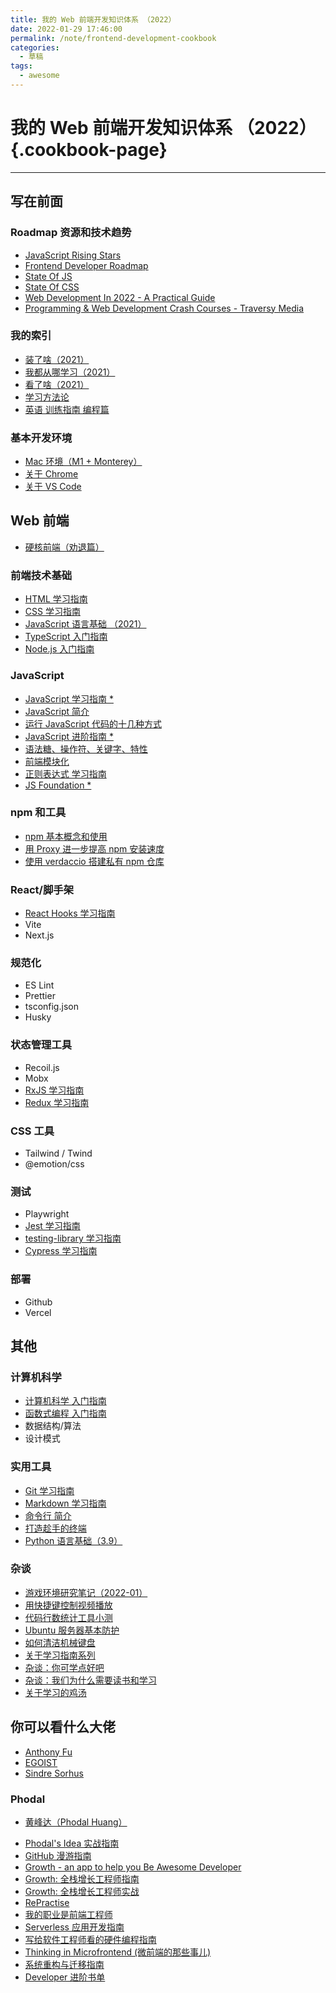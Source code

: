 ```yaml
---
title: 我的 Web 前端开发知识体系 （2022）
date: 2022-01-29 17:46:00
permalink: /note/frontend-development-cookbook
categories:
  - 草稿
tags:
  - awesome
---
```


# 我的 Web 前端开发知识体系 （2022） {.cookbook-page}

---

## 写在前面

### Roadmap 资源和技术趋势

- [JavaScript Rising Stars](https://risingstars.js.org/)
- [Frontend Developer Roadmap](https://roadmap.sh/frontend)
- [State Of JS](https://stateofjs.com/)
- [State Of CSS](https://stateofcss.com/)
- [Web Development In 2022 - A Practical Guide](https://www.youtube.com/watch?v=EqzUcMzfV1w)
- [Programming & Web Development Crash Courses - Traversy Media](https://www.youtube.com/playlist?list=PLillGF-RfqbYeckUaD1z6nviTp31GLTH8)

### 我的索引

- [装了啥（2021）](/workspace/awesome-tools)
- [我都从哪学习（2021）](/study/where-do-i-learn-from)
- [看了啥（2021）](/study/my-reading-list/)
- [学习方法论](/study/crash-course-study-skills)
- [英语 训练指南 编程篇](/study/using-english)

### 基本开发环境

- [Mac 环境（M1 + Monterey）](/workspace/mac)
- [关于 Chrome](/workspace/chrome)
- [关于 VS Code](/workspace/vscode)

## Web 前端

- [硬核前端（劝退篇）](/frontend/frontend-hardcore-overview)

### 前端技术基础

- [HTML 学习指南](/frontend/html)
- [CSS 学习指南](/frontend/css)
- [JavaScript 语言基础 （2021）](/cs/javascript-language-basic)
- [TypeScript 入门指南](/cs/typescript-language-basic)
- [Node.js 入门指南](/frontend/nodejs-basic)

### JavaScript

- [JavaScript 学习指南 \*](/frontend/javascript-foundation)
- [JavaScript 简介](/frontend/introduction-to-javascript)
- [运行 JavaScript 代码的十几种方式](/frontend/how-to-run-javascript-code)
- [JavaScript 进阶指南 \*](/frontend/javascript-advanced)
- [语法糖、操作符、关键字、特性](/frontend/syntactic-sugar-in-javascript)
- [前端模块化](/frontend/javascript-modules)
- [正则表达式 学习指南](/frontend/javascript-regular-expression)
- [JS Foundation \*](/frontend/javascript-foundation-legacy-version)

### npm 和工具

- [npm 基本概念和使用](/frontend/introduction-to-npm)
- [用 Proxy 进一步提高 npm 安装速度](/frontend/speeding-up-npm-install)
- [使用 verdaccio 搭建私有 npm 仓库](/frontend/set-up-a-private-npm-registry-using-verdaccio)

<!-- - nrm
- pnpm
- tsno
- nr -->

### React/脚手架

- [React Hooks 学习指南](/frontend/react-hooks)
- Vite
- Next.js

### 规范化

- ES Lint
- Prettier
- tsconfig.json
- Husky

### 状态管理工具

- Recoil.js
- Mobx
- [RxJS 学习指南](/frontend/rxjs)
- [Redux 学习指南](/frontend/redux)

### CSS 工具

- Tailwind / Twind
- @emotion/css

### 测试

- Playwright
- [Jest 学习指南](/frontend/jest)
- [testing-library 学习指南](/frontend/testing-library)
- [Cypress 学习指南](/frontend/cypress)

### 部署

- Github
- Vercel

## 其他

### 计算机科学

- [计算机科学 入门指南](/cs/crash-course-computer-science)
- [函数式编程 入门指南](/cs/introduction-to-functional-programming)
- 数据结构/算法
- 设计模式

### 实用工具

- [Git 学习指南](/cs/git)
- [Markdown 学习指南](/cs/markdown)
- [命令行 简介](/workspace/introduction-to-terminal)
- [打造趁手的终端](/workspace/terminal-settings)
- [Python 语言基础（3.9）](/cs/python-language-basic)

### 杂谈

- [游戏环境研究笔记（2022-01）](/misc/gaming-set/)
- [用快捷键控制视频播放](/workspace/my-video-player-shortcuts)
- [代码行数统计工具小测](/cs/count-lines-of-code)
- [Ubuntu 服务器基本防护](/misc/linux-basic-security)
- [如何清洁机械键盘](/misc/clean-a-keyboard)
- [关于学习指南系列](/about/the-guild)
- [杂谈：你可学点好吧](/study/dont-waste-your-time-and-money)
- [杂谈：我们为什么需要读书和学习](/study/why-we-need-to-study)
- [关于学习的鸡汤](/study/study-fortune)

## 你可以看什么大佬

- [Anthony Fu](https://github.com/antfu)
- [EGOIST](https://github.com/egoist)
- [Sindre Sorhus](https://github.com/sindresorhus)

### Phodal

- [黄峰达（Phodal Huang）](https://www.phodal.com/about/)

* [Phodal's Idea 实战指南](http://ideabook.phodal.com/)
* [GitHub 漫游指南](http://github.phodal.com/)
* [Growth - an app to help you Be Awesome Developer](http://growth.ren/)
* [Growth: 全栈增长工程师指南](https://growth.phodal.com/)
* [Growth: 全栈增长工程师实战](http://growth-in-action.phodal.com/)
* [RePractise](http://repractise.phodal.com/)
* [我的职业是前端工程师](https://ued.party/)
* [Serverless 应用开发指南](http://serverless.ink/)
* [写给软件工程师看的硬件编程指南](https://phodal.github.io/make/)
* [Thinking in Microfrontend (微前端的那些事儿)](https://microfrontends.cn/)
* [系统重构与迁移指南](https://migration.ink/)
* [Developer 进阶书单](https://phodal.github.io/booktree/)

<!-- [学习指南模板](/study/study-guild-abstraction) -->

<!-- [关于我（2019）](/about/me) -->
<!-- [关于本站](/about/the-site) -->
<!-- [Mantras](/about/ref.html) -->

<!-- [关于本站](/about/the-site) -->

<!-- - **其他**
  - SSR：Server-Side Rendering
  - SSG：Static Site Generation
  - PWA：Progressive Web App
  - BFF：Backends For Frontends
  - 微前端，Micro Frontend Architecture
  - WASM：WebAssembly

* **框架技术**扩展阅读
  - [TodoMVC](http://todomvc.com/)
  - [Vue.js 技术揭秘](https://ustbhuangyi.github.io/vue-analysis/)
  - [vue-cli 源码分析](https://kuangpf.com/vue-cli-analysis/)
  - [Evan You on Vue.js: Seeking the Balance in Framework Design | JSConf.Asia 2019](https://www.youtube.com/watch?v=ANtSWq-zI0s)
  - [React 模式](https://github.com/SangKa/react-in-patterns-cn)
  - [React 源码解析](https://github.com/KieSun/react-interpretation)
  - [深入浅出 Webpack](https://webpack.wuhaolin.cn/)
  - [[webpack]源码解读：命令行输入 webpack 的时候都发生了什么？](https://github.com/DDFE/DDFE-blog/issues/12) -->

